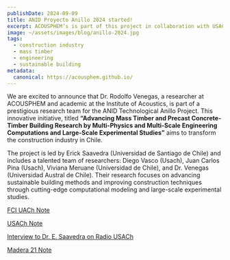 ```yaml
---
publishDate: 2024-09-09
title: ANID Proyecto Anillo 2024 started!
excerpt: ACOUSPHEM’s is part of this project in collaboration with USACh.
image: ~/assets/images/blog/anillo-2024.jpg
tags:
  - construction industry
  - mass timber
  - engineering
  - sustainable building
metadata:
  canonical: https://acousphem.github.io/
---
```


We are excited to announce that Dr. Rodolfo Venegas, a researcher at ACOUSPHEM and academic at the Institute of Acoustics, is part of a prestigious research team for the ANID Technological Anillo Project. This innovative initiative, titled **“Advancing Mass Timber and Precast Concrete-Timber Building Research by Multi-Physics and Multi-Scale Engineering Computations and Large-Scale Experimental Studies”** aims to transform the construction industry in Chile.

The project is led by Erick Saavedra (Universidad de Santiago de Chile) and includes a talented team of researchers: Diego Vasco (Usach), Juan Carlos Pina (Usach), Viviana Meruane (Universidad de Chile), and Dr. Venegas (Universidad Austral de Chile). Their research focuses on advancing sustainable building methods and improving construction techniques through cutting-edge computational modeling and large-scale experimental studies.

[FCI UACh Note](https://ingenieria.uach.cl/noticias/investigador-de-acustica-uach-participa-en-proyecto-anillo-tecnologico-anid-sobre-madera-masiva/)

[USACh Note](https://www.usach.cl/usach-se-adjudica-pionero-proyecto-en-construccion-hibrida-madera-hormigon)

[Interview to Dr. E. Saavedra on Radio USACh](https://www.youtube.com/watch?v=hdBz-ZnTMPI)

[Madera 21 Note](https://www.madera21.cl/blog/2024/07/31/universidad-de-santiago-se-adjudica-anillo-tecnologico-de-anid-para-investigacion-de-edificios-hibridos/)